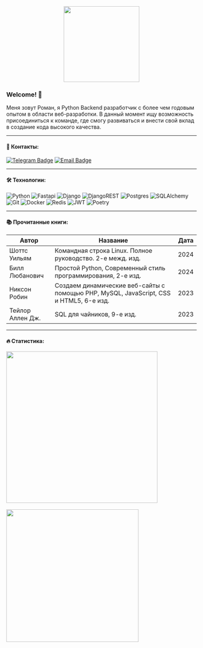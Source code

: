 <div align="center">
<img src="https://i.giphy.com/media/v1.Y2lkPTc5MGI3NjExbThhZXNzN2t4ZmlkaDg5bWZ3bzc0a3c1am5wYjl0azYyZGhkcnlreSZlcD12MV9pbnRlcm5hbF9naWZfYnlfaWQmY3Q9Zw/yYSSBtDgbbRzq/giphy-downsized.gif" width=200>
</div>


###  Welcome! 👋

Меня зовут Роман, я Python Backend разработчик с более чем годовым опытом в области веб-разработки. В данный момент ищу возможность присоединиться к команде, где смогу развиваться и внести свой вклад в создание кода высокого качества.


---

#### 📌 Контакты:  

[![Telegram Badge](https://img.shields.io/badge/TELEGRAM-blue?style=for-the-badge&logo=Telegram&logoColor=white)](https://t.me/popcorn138)
[![Email Badge](https://img.shields.io/badge/EMAIL-red?style=for-the-badge&logo=gmail&logoColor=white)](mailto:t3841@duck.com)

---

#### 🛠️ Технологии:

![Python](https://img.shields.io/badge/python-3670A0?style=for-the-badge&logo=python&logoColor=ffdd54)
![Fastapi](https://img.shields.io/badge/Fastapi-black?style=for-the-badge&logo=fastapi&logoColor=white&color=%23009688)
![Django](https://img.shields.io/badge/django-%23092E20.svg?style=for-the-badge&logo=django&logoColor=white)
![DjangoREST](https://img.shields.io/badge/DJANGO-REST-ff1709?style=for-the-badge&logo=django&logoColor=white&color=ff1709&labelColor=gray)
![Postgres](https://img.shields.io/badge/postgres-%23316192.svg?style=for-the-badge&logo=postgresql&logoColor=white)
![SQLAlchemy](https://img.shields.io/badge/SQLAlchemy-black?style=for-the-badge&logo=sqlalchemy&logoColor=red)
![Git](https://img.shields.io/badge/git-%23F05033.svg?style=for-the-badge&logo=git&logoColor=white)
![Docker](https://img.shields.io/badge/docker-%230db7ed.svg?style=for-the-badge&logo=docker&logoColor=white)
![Redis](https://img.shields.io/badge/redis-%23DD0031.svg?style=for-the-badge&logo=redis&logoColor=white)
![JWT](https://img.shields.io/badge/JWT-black?style=for-the-badge&logo=JSON%20web%20tokens)
![Poetry](https://img.shields.io/badge/Poetry-%233B82F6.svg?style=for-the-badge&logo=poetry&logoColor=0B3D8D)

---

#### 📚 Прочитанные книги:

| Автор | Название | Дата |
| --- | --- | --- |
| Шоттс Уильям | Командная строка Linux. Полное руководство. 2-е межд. изд. | 2024 |
| Билл Любанович | Простой Python, Современный стиль программирования, 2-е изд. | 2024 |
| Никсон Робин | Создаем динамические веб-сайты с помощью PHP, MySQL, JavaScript, CSS и HTML5, 6-е изд. | 2023 |
| Тейлор Аллен Дж. | SQL для чайников, 9-е изд. | 2023 |

---

#### 🔥 Статистика:

<div align="left">
  <img src="https://www.codewars.com/users/module_b/badges/small" width="400px" />
  <br><br>
  <img src="https://github-readme-stats.vercel.app/api/top-langs/?username=moduleb&layout=compact&theme=vision-friendly-dark" width="350px"  />
</div>







